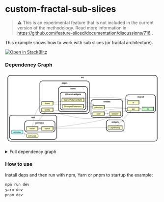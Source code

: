 # custom-fractal-sub-slices

> ⚠️ This is an experimental feature that is not included in the current version of the methodology. Read more information in https://github.com/feature-sliced/documentation/discussions/716 .

This example shows how to work with sub slices (or fractal architecture).

[![Open in StackBlitz](https://developer.stackblitz.com/img/open_in_stackblitz.svg)](https://stackblitz.com/github/noveogroup-amorgunov/fsd-lessons/tree/main/packages/custom-fractal-sub-slices)

### Dependency Graph

![Dependency Graph](./dependency-graph.svg)

<details>
<summary>Full dependency graph</summary>

![Dependency Graph](./dependency-graph.full.svg)
</details>

### How to use

Install deps and then run with npm, Yarn or pnpm to startup the example:

```bash
npm run dev
yarn dev
pnpm dev
```

